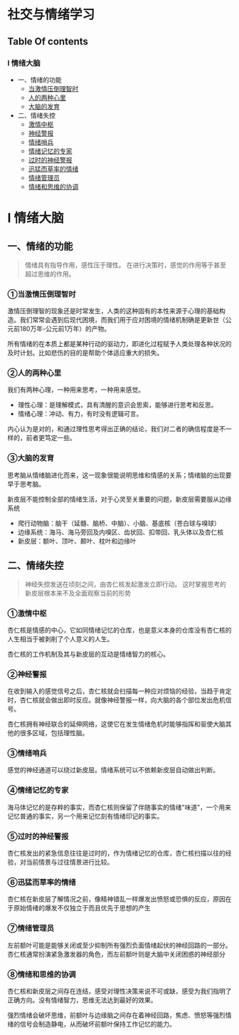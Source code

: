 # 社交与情绪学习

## Table Of contents
### Ⅰ 情绪大脑
+ 一、情绪的功能
    + [当激情压倒理智时](#①当激情压倒理智时)
    + [人的两种心里](#②人的两种心里)
    + [大脑的发育](#③大脑的发育)
+ 二、情绪失控
    + [激情中枢](#①激情中枢)
    + [神经警报](#②神经警报)
    + [情绪哨兵](#③情绪哨兵)
    + [情绪记忆的专家](#④情绪记忆的专家)
    + [过时的神经警报](#⑤过时的神经警报)
    + [迅猛而草率的情绪](#⑥迅猛而草率的情绪)
    + [情绪管理员](#⑦情绪管理员)
    + [情绪和思维的协调](#⑧情绪和思维的协调)


# Ⅰ 情绪大脑
## 一、情绪的功能
> 情绪具有指导作用，感性压于理性。
> 在进行决策时，感觉的作用等于甚至超过思维的作用。

### ①当激情压倒理智时
激情压倒理智的现象还是时常发生，人类的这种固有的本性来源于心理的基础构造。我们常常会遇到后现代困境，而我们用于应对困境的情绪机制确是更新世（公元前180万年-公元前1万年）的产物。

所有情绪的在本质上都是某种行动的驱动力，即进化过程赋予人类处理各种状况的及时计划。比如悲伤的目的是帮助个体适应重大的损失。

### ②人的两种心里
我们有两种心理，一种用来思考，一种用来感觉。

+ 理性心理：是理解模式，具有清醒的意识会思索，能够进行思考和反思。
+ 情绪心理：冲动、有力，有时没有逻辑可言。

内心认为是对的，和通过理性思考得出正确的结论，我们对二者的确信程度是不一样的，前者更笃定一些。

### ③大脑的发育
思考脑从情绪脑进化而来，这一现象很能说明思维和情感的关系；情绪脑的出现要早于思考脑。


新皮层不能控制全部的情绪生活，对于心灵至关重要的问题，新皮层需要服从边缘系统

+ 爬行动物脑：脑干（延髓、脑桥、中脑）、小脑、基底核（苍白球与嗅球）
+ 边缘系统：海马、海马旁回及内嗅区、齿状回、扣带回、乳头体以及杏仁核
+ 新皮层：额叶、顶叶、颞叶、枕叶和边缘叶


## 二、情绪失控
> 神经失控发送在顷刻之间，由杏仁核发起激发立即行动。
> 这时掌握思考的新皮层根本来不及全面观察当前的形势
### ①激情中枢
杏仁核是情感的中心，它如同情绪记忆的仓库，也是意义本身的仓库没有杏仁核的人生相当于被剥削了个人意义的人生。

杏仁核的工作机制及其与新皮层的互动是情绪智力的核心。

### ②神经警报
在收到输入的感觉信号之后，杏仁核就会扫描每一种应对烦恼的经验，当趋于肯定时，杏仁核就会做出即时反应。就像神经警报一样，向大脑的各个部位发出危机信号。

杏仁核拥有神经联合的延伸网络，这使它在发生情绪危机时能够指挥和驱使大脑其他的很多区域，包括理性脑。


### ③情绪哨兵

感觉的神经通道可以绕过新皮层。情绪系统可以不依赖新皮层自动做出判断。

### ④情绪记忆的专家

海马体记忆的是存粹的事实，而杏仁核则保留了伴随事实的情绪"味道"，一个用来记忆普通的事实，另一个用来记忆刻有情绪印记的事实。

### ⑤过时的神经警报
杏仁核发出的紧急信息往往是过时的，作为情绪记忆的仓库，杏仁核扫描以往的经验，对当前情景与过往情景进行比较。


### ⑥迅猛而草率的情绪
杏仁核在新皮层了解情况之前，像精神错乱一样爆发出愤怒或恐惧的反应，原因在于原始情绪的爆发不仅独立于而且优先于思想的产生

### ⑦情绪管理员
左前额叶可能是能够关闭或至少抑制所有强烈负面情绪起伏的神经回路的一部分。杏仁核通常扮演紧急激发器的角色，而左前额叶则是大脑中关闭困惑的神经部分

### ⑧情绪和思维的协调
杏仁核和新皮层之间存在连结，感受对理性决策来说不可或缺，感受为我们指明了正确方向。没有情绪智力，思维无法达到最好的效果。

强烈情绪会破坏思维，前额叶与边缘脑之间存在着神经回路，焦虑、愤怒等强烈情绪的信号会制造静电，从而破坏前额叶保持工作记忆的能力。